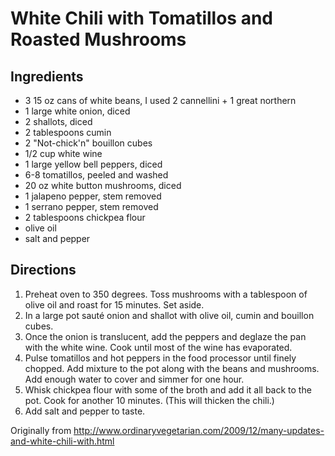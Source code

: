 White Chili with Tomatillos and Roasted Mushrooms
===========

Ingredients
-----------
 * 3 15 oz cans of white beans, I used 2 cannellini + 1 great northern
 * 1 large white onion, diced
 * 2 shallots, diced
 * 2 tablespoons cumin
 * 2 "Not-chick'n" bouillon cubes
 * 1/2 cup white wine
 * 1 large yellow bell peppers, diced
 * 6-8 tomatillos, peeled and washed
 * 20 oz white button mushrooms, diced
 * 1 jalapeno pepper, stem removed
 * 1 serrano pepper, stem removed
 * 2 tablespoons chickpea flour
 * olive oil
 * salt and pepper

Directions
-----------
 1. Preheat oven to 350 degrees. Toss mushrooms with a tablespoon of olive oil and roast for 15 minutes. Set aside.
 2. In a large pot sauté onion and shallot with olive oil, cumin and bouillon cubes.
 3. Once the onion is translucent, add the peppers and deglaze the pan with the white wine. Cook until most of the wine has evaporated.
 4. Pulse tomatillos and hot peppers in the food processor until finely chopped. Add mixture to the pot along with the beans and mushrooms. Add enough water to cover and simmer for one hour.
 5. Whisk chickpea flour with some of the broth and add it all back to the pot. Cook for another 10 minutes. (This will thicken the chili.)
 6. Add salt and pepper to taste.

 Originally from
   http://www.ordinaryvegetarian.com/2009/12/many-updates-and-white-chili-with.html
